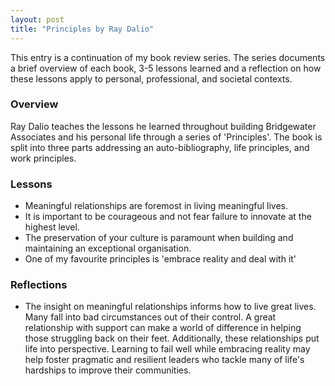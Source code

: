 ```yaml
---
layout: post
title: "Principles by Ray Dalio"
---
```


This entry is a continuation of my book review series.
The series documents a brief overview of each book,
3-5 lessons learned and a reflection on how these lessons apply to
personal, professional, and societal contexts.

### Overview

Ray Dalio teaches the lessons he learned throughout building Bridgewater Associates and his personal life through a series of 'Principles'.
The book is split into three parts addressing an auto-bibliography, life principles, and work principles.

### Lessons

- Meaningful relationships are foremost in living meaningful lives.
- It is important to be courageous and not fear failure to innovate at the highest level.
- The preservation of your culture is paramount when building and maintaining an exceptional organisation.
- One of my favourite principles is 'embrace reality and deal with it'

### Reflections

- The insight on meaningful relationships informs how to live great lives. Many fall into bad circumstances out of their control.
  A great relationship with support can make a world of difference in helping those struggling back on their feet. Additionally, these relationships put life into perspective. Learning to fail well while embracing reality may help foster pragmatic and resilient leaders who tackle many of life's hardships to improve their communities.

